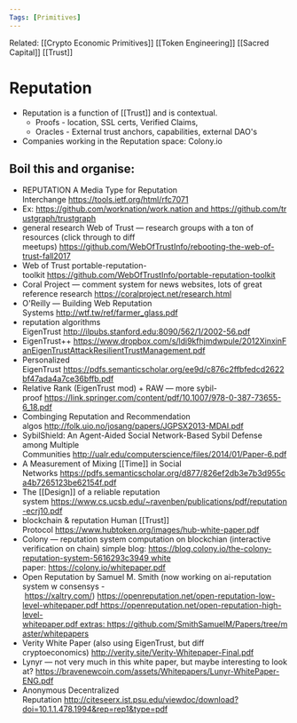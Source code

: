 ```yaml
---
Tags: [Primitives]
---
```

Related: [[Crypto Economic Primitives]] [[Token Engineering]] [[Sacred Capital]] [[Trust]]
# Reputation
- Reputation is a function of [[Trust]] and is contextual.
    - Proofs - location, SSL certs, Verified Claims,
    - Oracles - External trust anchors, capabilities, external DAO's
- Companies working in the Reputation space: Colony.io


## Boil this and organise:
- REPUTATION A Media Type for Reputation Interchange https://tools.ietf.org/html/rfc7071
- Ex: https://github.com/worknation/work.nation and https://github.com/trustgraph/trustgraph
- general research Web of Trust — research groups with a ton of resources (click through to diff meetups) https://github.com/WebOfTrustInfo/rebooting-the-web-of-trust-fall2017
- Web of Trust portable-reputation-toolkit https://github.com/WebOfTrustInfo/portable-reputation-toolkit
- Coral Project — comment system for news websites, lots of great reference research https://coralproject.net/research.html
- O'Reilly — Building Web Reputation Systems http://wtf.tw/ref/farmer_glass.pdf
- reputation algorithms EigenTrust http://ilpubs.stanford.edu:8090/562/1/2002-56.pdf
- EigenTrust++ https://www.dropbox.com/s/ldi9kfhjmdwpule/2012XinxinFanEigenTrustAttackResilientTrustManagement.pdf
- Personalized EigenTrust https://pdfs.semanticscholar.org/ee9d/c876c2ffbfedcd2622bf47ada4a7ce36bffb.pdf
- Relative Rank (EigenTrust mod) + RAW — more sybil-proof https://link.springer.com/content/pdf/10.1007/978-0-387-73655-6_18.pdf
- Combinging Reputation and Recommendation algos http://folk.uio.no/josang/papers/JGPSX2013-MDAI.pdf
- SybilShield: An Agent-Aided Social Network-Based Sybil Defense among Multiple Communities http://ualr.edu/computerscience/files/2014/01/Paper-6.pdf
- A Measurement of Mixing [[Time]] in Social Networks https://pdfs.semanticscholar.org/d877/826ef2db3e7b3d955ca4b7265123be62154f.pdf
- The [[Design]] of a reliable reputation system https://www.cs.ucsb.edu/~ravenben/publications/pdf/reputation-ecrj10.pdf
- blockchain & reputation Human [[Trust]] Protocol https://www.hubtoken.org/images/hub-white-paper.pdf
- Colony — reputation system computation on blockchian (interactive verification on chain) simple blog: https://blog.colony.io/the-colony-reputation-system-5616293c3949 white paper: https://colony.io/whitepaper.pdf
- Open Reputation by Samuel M. Smith (now working on ai-reputation system w consensys - https://xaltry.com/) https://openreputation.net/open-reputation-low-level-whitepaper.pdf https://openreputation.net/open-reputation-high-level-whitepaper.pdf extras: https://github.com/SmithSamuelM/Papers/tree/master/whitepapers
- Verity White Paper (also using EigenTrust, but diff cryptoeconomics) http://verity.site/Verity-Whitepaper-Final.pdf
- Lynyr — not very much in this white paper, but maybe interesting to look at? https://bravenewcoin.com/assets/Whitepapers/Lunyr-WhitePaper-ENG.pdf
- Anonymous Decentralized Reputation http://citeseerx.ist.psu.edu/viewdoc/download?doi=10.1.1.478.1994&rep=rep1&type=pdf
